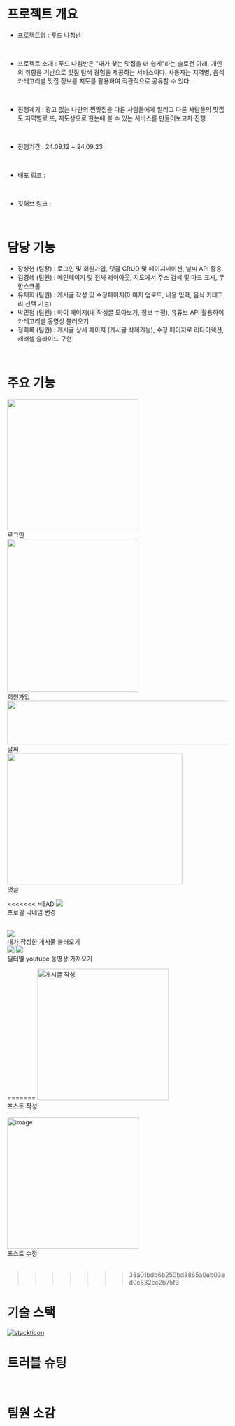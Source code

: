 # 프로젝트 개요

- 프로젝트명 : 푸드 나침반

</br>

- 프로젝트 소개 : 푸드 나침반은 "내가 찾는 맛집을 더 쉽게"라는 슬로건 아래, 개인의 취향을 기반으로 맛집 탐색 경험을 제공하는 서비스이다. 사용자는 지역별, 음식 카테고리별 맛집 정보를 지도를 활용하여 직관적으로 공유할 수 있다.

</br>

- 진행계기 : 광고 없는 나만의 찐맛집을 다른 사람들에게 알리고 다른 사람들의 맛집도 지역별로 또, 지도상으로 한눈에 볼 수 있는 서비스를 만들어보고자 진행

</br>

- 진행기간 : 24.09.12 ~ 24.09.23

</br>

- 배포 링크 :

</br>

- 깃허브 링크 :

</br>

# 담당 기능

- 장성현 (팀장) : 로그인 및 회원가입, 댓글 CRUD 및 페이지네이션, 날씨 API 활용
- 김경혜 (팀원) : 메인페이지 및 전체 레이아웃, 지도에서 주소 검색 및 마크 표시, 무한스크롤
- 유재희 (팀원) : 게시글 작성 및 수정페이지(이미지 업로드, 내용 입력, 음식 카테고리 선택 기능)
- 박민정 (팀원) : 마이 페이지(내 작성글 모아보기, 정보 수정), 유튜브 API 활용하여 카테고리별 동영상 불러오기
- 정희록 (팀원) : 게시글 상세 페이지 (게시글 삭제기능), 수정 페이지로 리다이렉션, 캐러셀 슬라이드 구현

</br>

# 주요 기능

<img src="https://github.com/user-attachments/assets/f15daff3-b44c-4d6e-bc76-58025884f94d" width="300" height="300"/>
</br>
로그인

</br>

<img src="https://github.com/user-attachments/assets/1289da2a-d28a-4c20-a8c9-637c2e560217" width="300" height="350"/>
</br>
회원가입

</br>

<img src="https://github.com/user-attachments/assets/ad3b1164-cdc9-43b1-b9d3-3a79acbcf909" width="4000" height="100"/>
</br>
날씨

</br>

<img src="https://github.com/user-attachments/assets/00395595-4a12-4be4-ae18-db691d8bd336" width="400" height="300"/>
</br>
댓글

</br>

<<<<<<< HEAD
<img src='https://github.com/user-attachments/assets/de842e15-7972-4d1a-9fea-bce3122fbfde'/>
</br>
프로필 닉네임 변경

</br>

<img src='https://github.com/user-attachments/assets/be2e3a4e-e436-4584-9b0f-932ff2178c8f'/>
</br>
내가 작성한 게시물 불러오기

</br>

<img src='https://github.com/user-attachments/assets/975ed257-856b-4fba-87de-5c3453faa24d'/>
<img src="https://github.com/user-attachments/assets/346555c3-85dc-4dfc-89d6-83a4e7ed7773"/>
</br>
필터별 youtube 동영상 가져오기

</br>

=======
<img width="300" alt="게시글 작성" src="https://github.com/user-attachments/assets/aa5a7410-0034-46ba-a600-56a5c966d5d6">
</br>
포스트 작성
</br>
</br>
<img width="300" alt="image" src="https://github.com/user-attachments/assets/08adfa07-4388-4308-91d9-790eb1b54650">
</br>
포스트 수정
</br>
</br>
>>>>>>> 38a01bdb6b250bd3865a0eb03ed0c832cc2b75f3
# 기술 스택

[![stackticon](https://firebasestorage.googleapis.com/v0/b/stackticon-81399.appspot.com/o/images%2F1727006118237?alt=media&token=72f85118-ca95-4b44-b092-6541439b2a85)](https://github.com/msdio/stackticon)

# 트러블 슈팅

</br>

# 팀원 소감
